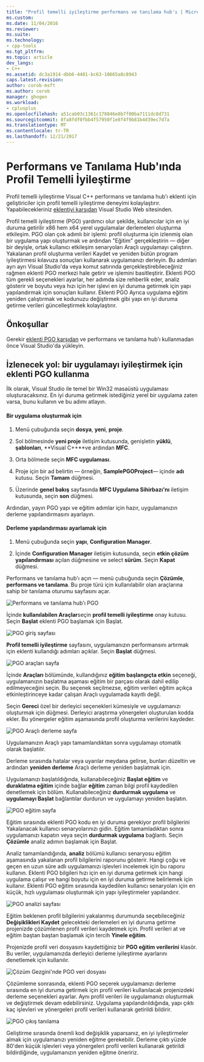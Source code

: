 ```yaml
---
title: "Profil temelli iyileştirme performans ve tanılama hub'ı | Microsoft Docs"
ms.custom: 
ms.date: 11/04/2016
ms.reviewer: 
ms.suite: 
ms.technology:
- cpp-tools
ms.tgt_pltfrm: 
ms.topic: article
dev_langs:
- C++
ms.assetid: dc3a1914-dbb6-4401-bc63-10665a8c8943
caps.latest.revision: 
author: corob-msft
ms.author: corob
manager: ghogen
ms.workload:
- cplusplus
ms.openlocfilehash: a51cab03c1361c178846e8b7f00ba7111dc8d731
ms.sourcegitcommit: 8fa8fdf0fbb4f57950f1e8f4f9b81b4d39ec7d7a
ms.translationtype: MT
ms.contentlocale: tr-TR
ms.lasthandoff: 12/21/2017
---
```

# <a name="profile-guided-optimization-in-the-performance-and-diagnostics-hub"></a>Performans ve Tanılama Hub'ında Profil Temelli İyileştirme
Profil temelli iyileştirme Visual C++ performans ve tanılama hub'ı eklenti için geliştiriciler için profil temelli iyileştirme deneyimi kolaylaştırır. Yapabilecekleriniz [eklentiyi karşıdan](http://go.microsoft.com/fwlink/p/?LinkId=327915) Visual Studio Web sitesinden.  
  
 Profil temelli iyileştirme (PGO) yardımcı olur şekilde, kullanıcılar için en iyi duruma getirilir x86 hem x64 yerel uygulamalar derlemeleri oluşturma etkileşim. PGO olan çok adımlı bir işlemi: profil oluşturma için izlenmiş olan bir uygulama yapı oluşturmak ve ardından "Eğitim" gerçekleştirin — diğer bir deyişle, ortak kullanıcı etkileşim senaryoları Araçlı uygulamayı çalıştırın. Yakalanan profil oluşturma verileri Kaydet ve yeniden bütün program iyileştirmesi kılavuza sonuçları kullanarak uygulamanızı derleyin. Bu adımları ayrı ayrı Visual Studio'da veya komut satırında gerçekleştirebileceğiniz rağmen eklenti PGO merkezi hale getirir ve işlemini basitleştirir. Eklenti PGO tüm gerekli seçenekleri ayarlar, her adımda size rehberlik eder, analiz gösterir ve boyutu veya hızı için her işlevi en iyi duruma getirmek için yapı yapılandırmak için sonuçları kullanır. Eklenti PGO Ayrıca uygulama eğitim yeniden çalıştırmak ve kodunuzu değiştirmek gibi yapı en iyi duruma getirme verileri güncelleştirmek kolaylaştırır.  
  
## <a name="prerequisites"></a>Önkoşullar  
 Gerekir [eklenti PGO karşıdan](http://go.microsoft.com/fwlink/p/?LinkId=327915) ve performans ve tanılama hub'ı kullanmadan önce Visual Studio'da yükleyin.  
  
## <a name="walkthrough-using-the-pgo-plug-in-to-optimize-an-app"></a>İzlenecek yol: bir uygulamayı iyileştirmek için eklenti PGO kullanma  
 İlk olarak, Visual Studio ile temel bir Win32 masaüstü uygulaması oluşturacaksınız. En iyi duruma getirmek istediğiniz yerel bir uygulama zaten varsa, bunu kullanın ve bu adımı atlayın.  
  
#### <a name="to-create-an-app"></a>Bir uygulama oluşturmak için  
  
1.  Menü çubuğunda seçin **dosya**, **yeni**, **proje**.  
  
2.  Sol bölmesinde **yeni proje** iletişim kutusunda, genişletin **yüklü**, **şablonları**, **Visual C++**ve ardından  **MFC**.  
  
3.  Orta bölmede seçin **MFC uygulaması**.  
  
4.  Proje için bir ad belirtin — örneğin, **SamplePGOProject**— içinde **adı** kutusu. Seçin **Tamam** düğmesi.  
  
5.  Üzerinde **genel bakış** sayfasında **MFC Uygulama Sihirbazı'nı** iletişim kutusunda, seçin **son** düğmesi.  
  
 Ardından, yayın PGO yapı ve eğitim adımlar için hazır, uygulamanızın derleme yapılandırmasını ayarlayın.  
  
#### <a name="to-set-the-build-configuration"></a>Derleme yapılandırması ayarlamak için  
  
1.  Menü çubuğunda seçin **yapı**, **Configuration Manager**.  
  
2.  İçinde **Configuration Manager** iletişim kutusunda, seçin **etkin çözüm yapılandırması** açılan düğmesine ve select **sürüm**. Seçin **Kapat** düğmesi.  
  
 Performans ve tanılama hub'ı açın — menü çubuğunda seçin **Çözümle**, **performans ve tanılama**. Bu proje türü için kullanılabilir olan araçlarına sahip bir tanılama oturumu sayfasını açar.  
  
 ![Performans ve tanılama hub'ı PGO](../../build/reference/media/pgofig0hub.png "PGOFig0Hub")  
  
 İçinde **kullanılabilen Araçlar**seçin **profil temelli iyileştirme** onay kutusu. Seçin **Başlat** eklenti PGO başlamak için Başlat.  
  
 ![PGO giriş sayfası](../../build/reference/media/pgofig1start.png "PGOFig1Start")  
  
 **Profil temelli iyileştirme** sayfasını, uygulamanızın performansını artırmak için eklenti kullandığı adımları açıklar. Seçin **Başlat** düğmesi.  
  
 ![PGO araçları sayfa](../../build/reference/media/pgofig2instrument.png "PGOFig2Instrument")  
  
 İçinde **Araçları** bölümünde, kullandığınız **eğitim başlangıçta etkin** seçeneği, uygulamanızın başlatma aşaması eğitim bir parçası olarak dahil edilip edilmeyeceğini seçin. Bu seçenek seçilmezse, eğitim verileri eğitim açıkça etkinleştirinceye kadar çalışan Araçlı uygulamada kayıtlı değil.  
  
 Seçin **Gereci** özel bir derleyici seçenekleri kümesiyle ve uygulamanızı oluşturmak için düğmesi. Derleyici araştırma yönergeleri oluşturulan kodda ekler. Bu yönergeler eğitim aşamasında profil oluşturma verilerini kaydeder.  
  
 ![PGO Araçlı derleme sayfa](../../build/reference/media/pgofig3build.PNG "PGOFig3Build")  
  
 Uygulamanızın Araçlı yapı tamamlandıktan sonra uygulamayı otomatik olarak başlatılır.  
  
 Derleme sırasında hatalar veya uyarılar meydana gelirse, bunları düzeltin ve ardından **yeniden derleme** Araçlı derleme yeniden başlatmak için.  
  
 Uygulamanızı başlatıldığında, kullanabileceğiniz **Başlat eğitim** ve **duraklatma eğitim** içinde bağlar **eğitim** zaman bilgi profil kaydedilen denetlemek için bölüm. Kullanabileceğiniz **durdurmak uygulama** ve **uygulamayı Başlat** bağlantılar durdurun ve uygulamayı yeniden başlatın.  
  
 ![PGO eğitim sayfa](../../build/reference/media/pgofig4training.PNG "PGOFig4Training")  
  
 Eğitim sırasında eklenti PGO kodu en iyi duruma gerekiyor profil bilgilerini Yakalanacak kullanıcı senaryolarınızı gidin. Eğitim tamamladıktan sonra uygulamanızı kapatın veya seçin **durdurmak uygulama** bağlantı. Seçin **Çözümle** analiz adımın başlamak için Başlat.  
  
 Analiz tamamlandığında, **analiz** bölümü kullanıcı senaryosu eğitim aşamasında yakalanan profil bilgilerini raporunu gösterir. Hangi çoğu ve geçen en uzun süre adlı uygulamanızı işlevleri incelemek için bu raporu kullanın. Eklenti PGO bilgileri hızı için en iyi duruma getirmek için hangi uygulama çalışır ve hangi boyutu için en iyi duruma getirme belirlemek için kullanır. Eklenti PGO eğitim sırasında kaydedilen kullanıcı senaryoları için en küçük, hızlı uygulaması oluşturmak için yapı iyileştirmeler yapılandırır.  
  
 ![PGO analizi sayfası](../../build/reference/media/pgofig5analyze.png "PGOFig5Analyze")  
  
 Eğitim beklenen profil bilgilerini yakalanmış durumunda seçebileceğiniz **Değişiklikleri Kaydet** gelecekteki derlemeleri en iyi duruma getirme projenizde çözümlenen profil verileri kaydetmek için. Profil verileri at ve eğitim baştan baştan başlamak için tercih **Yinele eğitim**.  
  
 Projenizde profil veri dosyasını kaydettiğiniz bir **PGO eğitim verilerini** klasör. Bu veriler, uygulamanızda derleyici derleme iyileştirme ayarlarını denetlemek için kullanılır.  
  
 ![Çözüm Gezgini'nde PGO veri dosyası](../../build/reference/media/pgofig6data.png "PGOFig6Data")  
  
 Çözümleme sonrasında, eklenti PGO seçerek uygulamanızı derleme sırasında en iyi duruma getirmek için profil verileri kullanılacak projenizdeki derleme seçenekleri ayarlar. Aynı profil verileri ile uygulamanızı oluşturmak ve değiştirmek devam edebilirsiniz. Uygulama yapılandırıldığında, yapı çıktı kaç işlevleri ve yönergeleri profil verileri kullanarak getirildi bildirir.  
  
 ![PGO çıkış tanılama](../../build/reference/media/pgofig7diagnostics.png "PGOFig7Diagnostics")  
  
 Geliştirme sırasında önemli kod değişiklik yaparsanız, en iyi iyileştirmeler almak için uygulamanızı yeniden eğitme gerekebilir. Derleme çıktı yüzde 80'den küçük işlevleri veya yönergeleri profil verileri kullanarak getirildi bildirdiğinde, uygulamanızın yeniden eğitme öneririz.